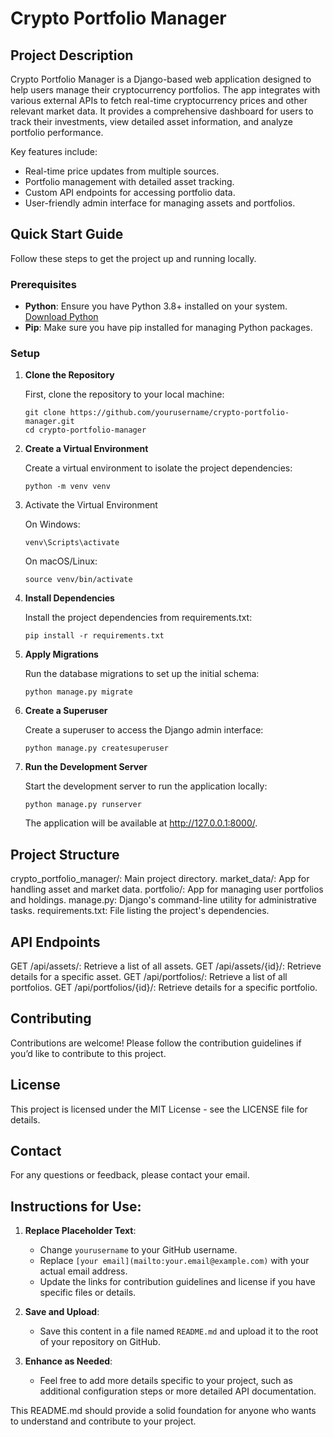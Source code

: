 # Crypto Portfolio Manager

## Project Description

Crypto Portfolio Manager is a Django-based web application designed to help users manage their cryptocurrency portfolios. The app integrates with various external APIs to fetch real-time cryptocurrency prices and other relevant market data. It provides a comprehensive dashboard for users to track their investments, view detailed asset information, and analyze portfolio performance.

Key features include:
- Real-time price updates from multiple sources.
- Portfolio management with detailed asset tracking.
- Custom API endpoints for accessing portfolio data.
- User-friendly admin interface for managing assets and portfolios.

## Quick Start Guide

Follow these steps to get the project up and running locally.

### Prerequisites

- **Python**: Ensure you have Python 3.8+ installed on your system. [Download Python](https://www.python.org/downloads/)
- **Pip**: Make sure you have pip installed for managing Python packages.

### Setup

1. **Clone the Repository**

   First, clone the repository to your local machine:
   ```
   git clone https://github.com/yourusername/crypto-portfolio-manager.git
   cd crypto-portfolio-manager
   ```

2. **Create a Virtual Environment**

   Create a virtual environment to isolate the project dependencies:
   ```
   python -m venv venv
   ```

3. Activate the Virtual Environment

    On Windows:
     ```
     venv\Scripts\activate
     ```
    
    On macOS/Linux:
     ```
     source venv/bin/activate
     ```

4. **Install Dependencies**

    Install the project dependencies from requirements.txt:
    ```
    pip install -r requirements.txt
    ```

5. **Apply Migrations**

    Run the database migrations to set up the initial schema:
    ```
    python manage.py migrate
    ```

6. **Create a Superuser**

    Create a superuser to access the Django admin interface:
    ```
    python manage.py createsuperuser
    ```

7. **Run the Development Server**

    Start the development server to run the application locally:
    ```
    python manage.py runserver
    ```
    The application will be available at http://127.0.0.1:8000/.

## Project Structure

crypto_portfolio_manager/: Main project directory.
market_data/: App for handling asset and market data.
portfolio/: App for managing user portfolios and holdings.
manage.py: Django's command-line utility for administrative tasks.
requirements.txt: File listing the project's dependencies.

## API Endpoints
GET /api/assets/: Retrieve a list of all assets.
GET /api/assets/{id}/: Retrieve details for a specific asset.
GET /api/portfolios/: Retrieve a list of all portfolios.
GET /api/portfolios/{id}/: Retrieve details for a specific portfolio.


## Contributing
Contributions are welcome! Please follow the contribution guidelines if you’d like to contribute to this project.

## License
This project is licensed under the MIT License - see the LICENSE file for details.

## Contact
For any questions or feedback, please contact your email.

## **Instructions for Use:**
1. **Replace Placeholder Text**: 
   - Change `yourusername` to your GitHub username.
   - Replace `[your email](mailto:your.email@example.com)` with your actual email address.
   - Update the links for contribution guidelines and license if you have specific files or details.

2. **Save and Upload**: 
   - Save this content in a file named `README.md` and upload it to the root of your repository on GitHub.

3. **Enhance as Needed**:
   - Feel free to add more details specific to your project, such as additional configuration steps or more detailed API documentation.

This README.md should provide a solid foundation for anyone who wants to understand and contribute to your project.








